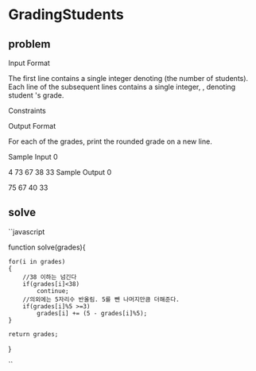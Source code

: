 # GradingStudents

## problem

Input Format

The first line contains a single integer denoting  (the number of students). 
Each line  of the  subsequent lines contains a single integer, , denoting student 's grade.

Constraints

Output Format

For each  of the  grades, print the rounded grade on a new line.

Sample Input 0

4
73
67
38
33
Sample Output 0

75
67
40
33


## solve

``javascript

function solve(grades){
  

    for(i in grades)
    {
        //38 이하는 넘긴다
        if(grades[i]<38)
            continue;
        //의외에는 5자리수 반올림. 5를 뺀 나머지만큼 더해준다.
        if(grades[i]%5 >=3)
            grades[i] += (5 - grades[i]%5);
    }
    
    return grades;
}

``

